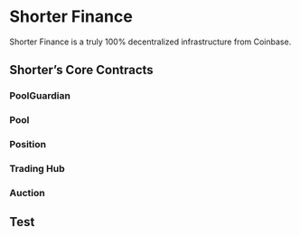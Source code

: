 # Shorter Finance

Shorter Finance is a truly 100% decentralized infrastructure from Coinbase.


## Shorter’s Core Contracts

### PoolGuardian

### Pool

### Position

### Trading Hub

### Auction

## Test